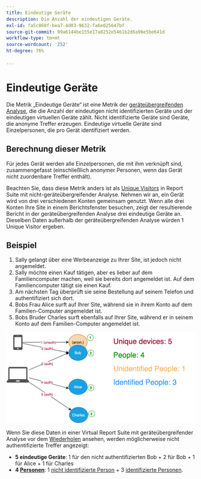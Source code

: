 ```yaml
---
title: Eindeutige Geräte
description: Die Anzahl der eindeutigen Geräte.
exl-id: fa5c860f-bea7-4d03-9632-fa6e025647bf
source-git-commit: 99a6144be155e17a8252e5461b2d6a96e5be641d
workflow-type: tm+mt
source-wordcount: '252'
ht-degree: 76%

---
```


# Eindeutige Geräte

Die Metrik „Eindeutige Geräte“ ist eine Metrik der [geräteübergreifenden Analyse](../cda/overview.md), die die Anzahl der eindeutigen nicht identifizierten Geräte und der eindeutigen virtuellen Geräte zählt. Nicht identifizierte Geräte sind Geräte, die anonyme Treffer erzeugen. Eindeutige virtuelle Geräte sind Einzelpersonen, die pro Gerät identifiziert werden.

## Berechnung dieser Metrik

Für jedes Gerät werden alle Einzelpersonen, die mit ihm verknüpft sind, zusammengefasst (einschließlich anonymer Personen, wenn das Gerät nicht zuordenbare Treffer enthält).

Beachten Sie, dass diese Metrik anders ist als [Unique Visitors](unique-visitors.md) in Report Suite mit nicht-geräteübergreifender Analyse. Nehmen wir an, ein Gerät wird von drei verschiedenen Konten gemeinsam genutzt. Wenn alle drei Konten Ihre Site in einem Berichtsfenster besuchen, zeigt der resultierende Bericht in der geräteübergreifenden Analyse drei eindeutige Geräte an. Dieselben Daten außerhalb der geräteübergreifenden Analyse würden 1 Unique Visitor ergeben.

## Beispiel

1. Sally gelangt über eine Werbeanzeige zu Ihrer Site, ist jedoch nicht angemeldet.
1. Sally möchte einen Kauf tätigen, aber es lieber auf dem Familiencomputer machen, weil sie bereits dort angemeldet ist. Auf dem Familiencomputer tätigt sie einen Kauf.
1. Am nächsten Tag überprüft sie seine Bestellung auf seinem Telefon und authentifiziert sich dort.
1. Bobs Frau Alice surft auf Ihrer Site, während sie in ihrem Konto auf dem Familien-Computer angemeldet ist.
1. Bobs Bruder Charles surft ebenfalls auf Ihrer Site, während er in seinem Konto auf dem Familien-Computer angemeldet ist.

![Anzahl eindeutiger Geräte](/help/components/metrics/assets/Unique_Devices_Count.png)

Wenn Sie diese Daten in einer Virtual Report Suite mit geräteübergreifender Analyse vor dem [Wiederholen](/help/components/cda/replay.md) ansehen, werden möglicherweise nicht authentifizierte Treffer angezeigt:

* **5 eindeutige Geräte**: 1 für den nicht authentifizierten Bob + 2 für Bob + 1 für Alice + 1 für Charles
* **4 [Personen](people.md)**: 1 [nicht identifizierte Person](unidentified-people.md) + 3 [identifizierte Personen](identified-people.md).
